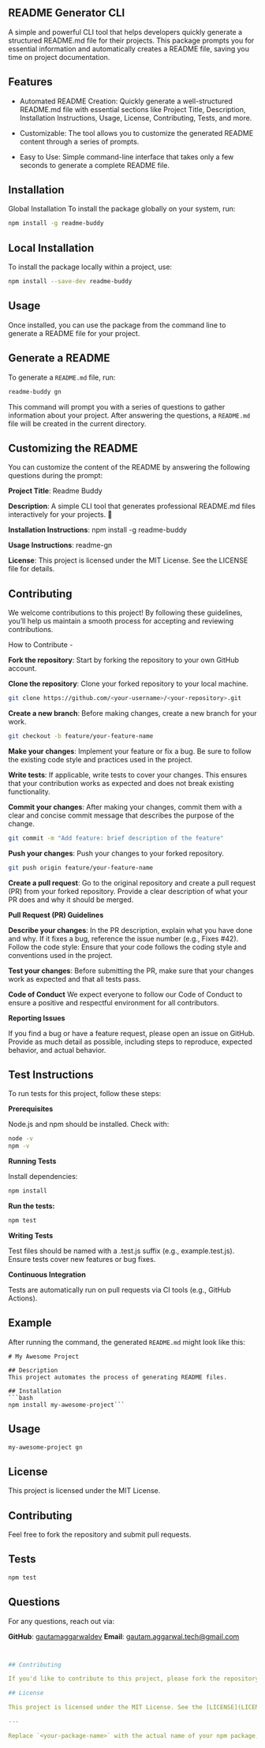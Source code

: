 ## README Generator CLI

A simple and powerful CLI tool that helps developers quickly generate a structured README.md file for their projects. This package prompts you for essential information and automatically creates a README file, saving you time on project documentation.


## Features

- Automated README Creation: Quickly generate a well-structured README.md file with essential sections like Project Title, Description, Installation Instructions, Usage, License, Contributing, Tests, and more.

- Customizable: The tool allows you to customize the generated README content through a series of prompts.

- Easy to Use: Simple command-line interface that takes only a few seconds to generate a complete README file.


## Installation

Global Installation
To install the package globally on your system, run:

```bash
npm install -g readme-buddy
```

## Local Installation

To install the package locally within a project, use:

```bash
npm install --save-dev readme-buddy
```

## Usage

Once installed, you can use the package from the command line to generate a README file for your project.


## Generate a README

To generate a `README.md` file, run:

```bash
readme-buddy gn
```

This command will prompt you with a series of questions to gather information about your project. After answering the questions, a `README.md` file will be created in the current directory.


## Customizing the README

You can customize the content of the README by answering the following questions during the prompt:

**Project Title**: Readme Buddy

**Description**: A simple CLI tool that generates professional README.md files interactively for your projects. 🚀

**Installation Instructions**: npm install -g readme-buddy

**Usage Instructions**: readme-gn

**License**: This project is licensed under the MIT License. See the LICENSE file for details.

## Contributing

We welcome contributions to this project! By following these guidelines, you’ll help us maintain a smooth process for accepting and reviewing contributions.

How to Contribute - 

**Fork the repository**: Start by forking the repository to your own GitHub account.

**Clone the repository**: Clone your forked repository to your local machine.

```bash
git clone https://github.com/<your-username>/<your-repository>.git
```

**Create a new branch**: Before making changes, create a new branch for your work.

```bash
git checkout -b feature/your-feature-name
```

**Make your changes**: Implement your feature or fix a bug. Be sure to follow the existing code style and practices used in the project.

**Write tests**: If applicable, write tests to cover your changes. This ensures that your contribution works as expected and does not break existing functionality.

**Commit your changes**: After making your changes, commit them with a clear and concise commit message that describes the purpose of the change.

```bash
git commit -m "Add feature: brief description of the feature"
```
**Push your changes**: Push your changes to your forked repository.

```bash
git push origin feature/your-feature-name
```

**Create a pull request**: Go to the original repository and create a pull request (PR) from your forked repository. Provide a clear description of what your PR does and why it should be merged.

**Pull Request (PR) Guidelines**

**Describe your changes**: In the PR description, explain what you have done and why. If it fixes a bug, reference the issue number (e.g., Fixes #42).
Follow the code style: Ensure that your code follows the coding style and conventions used in the project.

**Test your changes**: Before submitting the PR, make sure that your changes work as expected and that all tests pass.

**Code of Conduct**
We expect everyone to follow our Code of Conduct to ensure a positive and respectful environment for all contributors.

**Reporting Issues**

If you find a bug or have a feature request, please open an issue on GitHub. Provide as much detail as possible, including steps to reproduce, expected behavior, and actual behavior.

## Test Instructions

To run tests for this project, follow these steps:

**Prerequisites**

Node.js and npm should be installed. Check with:

```bash
node -v
npm -v
```

**Running Tests**

Install dependencies:

```bash
npm install
```
**Run the tests:**

```bash
npm test
```

**Writing Tests**

Test files should be named with a .test.js suffix (e.g., example.test.js).
Ensure tests cover new features or bug fixes.

**Continuous Integration**

Tests are automatically run on pull requests via CI tools (e.g., GitHub Actions).


## Example

After running the command, the generated `README.md` might look like this:

```maekdown
# My Awesome Project

## Description
This project automates the process of generating README files.

## Installation
```bash
npm install my-awesome-project```

```

## Usage

```bash 
my-awesome-project gn
```

## License

This project is licensed under the MIT License.

## Contributing

Feel free to fork the repository and submit pull requests.

## Tests

```bash
npm test
```


## Questions

For any questions, reach out via:

**GitHub**: [gautamaggarwaldev](https://github.com/gautamaggarwaldev)
**Email**: gautam.aggarwal.tech@gmail.com

```yaml


## Contributing

If you'd like to contribute to this project, please fork the repository, create a new branch, and submit a pull request. Make sure to follow the contributing guidelines.

## License

This project is licensed under the MIT License. See the [LICENSE](LICENSE) file for more information.

---

Replace `<your-package-name>` with the actual name of your npm package, and feel free to adjust the sections to fit the specifics of your project.

```

